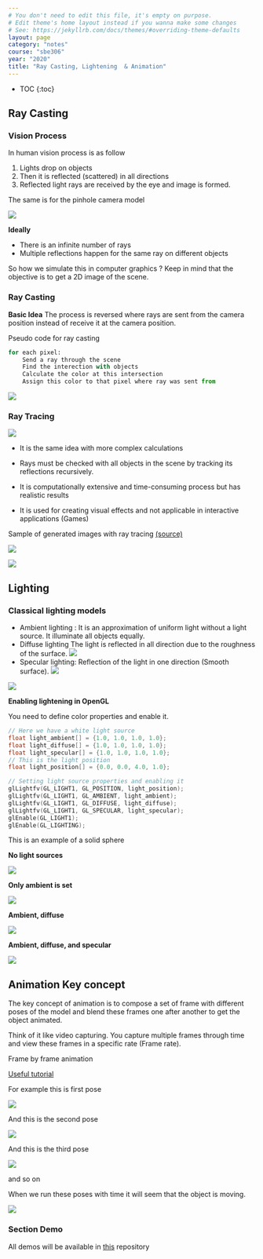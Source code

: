 ```yaml
---
# You don't need to edit this file, it's empty on purpose.
# Edit theme's home layout instead if you wanna make some changes
# See: https://jekyllrb.com/docs/themes/#overriding-theme-defaults
layout: page
category: "notes"
course: "sbe306"
year: "2020"
title: "Ray Casting, Lightening  & Animation"
---
```

* TOC
{:toc}

## Ray Casting

### Vision Process

In human vision process is as follow

1. Lights drop on objects
2. Then it is reflected (scattered) in all directions
3. Reflected light rays are received by the eye and image is formed.

The same is for the pinhole camera model

![](../images/cameragen.gif)

**Ideally**

* There is an infinite number of rays 
* Multiple reflections happen for the same ray on different objects 

So how we simulate this in computer graphics ?
Keep in mind that the objective is to get a 2D image of the scene. 

### Ray Casting

**Basic Idea**
The process is reversed where rays are sent from the camera position instead of receive it at the camera position. 

Pseudo code for ray casting  
```python 
for each pixel:
    Send a ray through the scene
    Find the interection with objects 
    Calculate the color at this intersection 
    Assign this color to that pixel where ray was sent from
```

![](../images/300px-Ray_trace_diagram.svg.png)

### Ray Tracing

![](../images/ray-tracing.png)


* It is the same idea with more complex calculations
* Rays must be checked with all objects in the scene by tracking its reflections recursively. 

* It is computationally extensive and time-consuming process but has realistic results

* It is used for creating visual effects and not applicable in interactive applications (Games)


Sample of generated images with ray tracing [(source)](https://en.wikipedia.org/wiki/Ray_tracing_(graphics))

![](../images/800px-Glasses_800_edit.png)

![](../images/1024px-BallsRender.png)


## Lighting

### Classical lighting models

* Ambient lighting : 
It is an approximation of uniform light without a light source. It illuminate all objects equally. 
* Diffuse lighting
The light is reflected in all direction due to the roughness of the surface. 
![](../images/diffuse.png)
* Specular lighting:
Reflection of the light in one direction (Smooth surface).
![](../images/specular.png)

![](../images/phong.png)

**Enabling lightening in OpenGL**

You need to define color properties and enable it. 

```c
// Here we have a white light source
float light_ambient[] = {1.0, 1.0, 1.0, 1.0};
float light_diffuse[] = {1.0, 1.0, 1.0, 1.0};
float light_specular[] = {1.0, 1.0, 1.0, 1.0};
// This is the light position
float light_position[] = {0.0, 0.0, 4.0, 1.0};

// Setting light source properties and enabling it
glLightfv(GL_LIGHT1, GL_POSITION, light_position);
glLightfv(GL_LIGHT1, GL_AMBIENT, light_ambient);
glLightfv(GL_LIGHT1, GL_DIFFUSE, light_diffuse);
glLightfv(GL_LIGHT1, GL_SPECULAR, light_specular);
glEnable(GL_LIGHT1);
glEnable(GL_LIGHTING);
```

This is an example of a solid sphere 

**No light sources**

![](../images/no-light.png)

**Only ambient is set**

![](../images/Selection_108.png)


**Ambient, diffuse**

![](../images/Selection_105.png)



**Ambient, diffuse, and specular**

![](../images/Selection_106.png)


## Animation Key concept 

The key concept of animation is to compose a set of frame with different poses of the model and blend these frames one after another to get the object animated. 

Think of it like video capturing. You capture multiple frames through time and view these frames in a specific rate (Frame rate).

Frame by frame animation

[Useful tutorial](https://www.youtube.com/watch?v=f3Cr8Yx3GGA)

For example this is first pose

![](../images/pose1.png)


And this is the second pose

![](../images/pose2.png)

And this is the third pose 

![](../images/pose3.png)

and so on 

When we run these poses with time it will seem that the object is moving.

![](../images/model-animated.gif)

### Section Demo

All demos will be available in [this](https://github.com/sbme-tutorials/SBE306-Computer-Graphics-Tutorials) repository